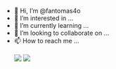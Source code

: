 - 👋 Hi, I’m @fantomas4o
- 👀 I’m interested in ...
- 🌱 I’m currently learning ...
- 💞️ I’m looking to collaborate on ...
- 📫 How to reach me ...
  <br> <br>
  <a href="http://fedia.eu" target="_blank"><img src="https://fedia.eu/wp-content/uploads/2023/08/button_fedia-eu-11.png" border="0"></a> <a href="http://urocibg.eu" target="_blank"><img src="https://fedia.eu/wp-content/uploads/2023/08/button_urocibg-eu10.png" border="0"></a>

<!---
fantomas4o/fantomas4o is a ✨ special ✨ repository because its `README.md` (this file) appears on your GitHub profile.
You can click the Preview link to take a look at your changes.
--->
